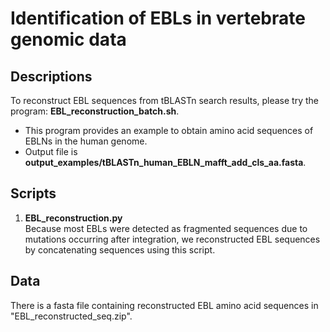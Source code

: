 # Identification of EBLs in vertebrate genomic data  

## Descriptions  
To reconstruct EBL sequences from tBLASTn search results, please try the program: **EBL_reconstruction_batch.sh**.  

- This program provides an example to obtain amino acid sequences of EBLNs in the human genome.  
- Output file is **output_examples/tBLASTn_human_EBLN_mafft_add_cls_aa.fasta**.  

## Scripts  
1. **EBL_reconstruction.py**  
Because most EBLs were detected as fragmented sequences due to mutations occurring after integration, we reconstructed EBL sequences by concatenating sequences using this script.  

## Data  
There is a fasta file containing reconstructed EBL amino acid sequences in "EBL_reconstructed_seq.zip".